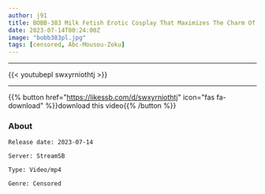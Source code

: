 ```yaml
---
author: j91
title: BOBB-383 Milk Fetish Erotic Cosplay That Maximizes The Charm Of J Cup Beautiful Breasts 7 Boin Natsuno Kohaku Box2
date: 2023-07-14T00:24:00Z
image: "bobb383pl.jpg"
tags: [censored, Abc-Mousou-Zoku]
---
```

___

{{< youtubepl swxyrniothtj >}}
___

{{% button href="https://likessb.com/d/swxyrniothtj" icon="fas fa-download" %}}download this video{{% /button %}}
### About

`Release date: 2023-07-14`

`Server: StreamSB`

`Type: Video/mp4`

`Genre:	Censored`